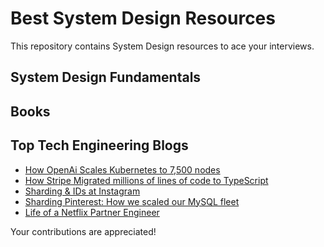 # Best System Design Resources

This repository contains System Design resources to ace your interviews.

## System Design Fundamentals


## Books

## Top Tech Engineering Blogs
- [How OpenAi Scales Kubernetes to 7,500 nodes](https://openai.com/research/scaling-kubernetes-to-7500-nodes)
- [How Stripe Migrated millions of lines of code to TypeScript](https://stripe.com/blog/migrating-to-typescript)
- [Sharding & IDs at Instagram](https://instagram-engineering.com/sharding-ids-at-instagram-1cf5a71e5a5c)
- [Sharding Pinterest: How we scaled our MySQL fleet](https://medium.com/pinterest-engineering/sharding-pinterest-how-we-scaled-our-mysql-fleet-3f341e96ca6f)
- [Life of a Netflix Partner Engineer](https://netflixtechblog.com/life-of-a-netflix-partner-engineer-the-case-of-extra-40-ms-b4c2dd278513)




Your contributions are appreciated! 
